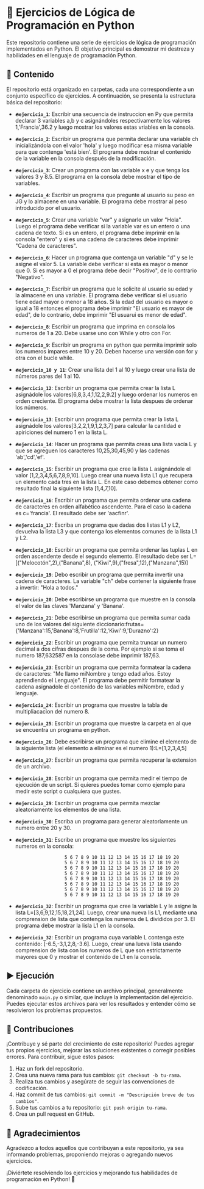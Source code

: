 # 🚀 Ejercicios de Lógica de Programación en Python

Este repositorio contiene una serie de ejercicios de lógica de programación implementados en Python. El objetivo principal es demostrar mi destreza y habilidades en el lenguaje de programación Python.

## 📂 Contenido

El repositorio está organizado en carpetas, cada una correspondiente a un conjunto específico de ejercicios. A continuación, se presenta la estructura básica del repositorio:

- **`🔥ejercicio_1`**: Escribir una secuencia de instruccion en Py que permita declarar 3 variables a,b y c asignándoles respectivamente los valores 1,'Francia',36.2 y luego mostrar los valores estas vriables en la consola.
- **`🔥ejercicio_2`**: Escribir un programa que permita declarar una variable ch inicializándola con el valor 'hola' y luego modificar esa misma variable para que contenga 'está bien'. El programa debe mostrar el contenido de la variable en la consola después de la modificación. 
- **`🔥ejercicio_3`**: Crear un programa con las variable x e y que tenga los valores 3 y 8.5. El programa en la consola debe mostrar el tipo de variables. 
- **`🔥ejercicio_4`**: Escribir un programa que pregunte al usuario su peso en JG y lo almacene en una variable. El programa debe mostrar al peso introducido por el usuario. 
- **`🔥ejercicio_5`**: Crear una variable "var" y asignarle un valor "Hola". Luego el programa debe verificar si la variable var es un entero o una cadena de texto. Si es un entero, el programa debe imprimir en la consola "entero" y si es una cadena de caracteres debe imprimir "Cadena de caracteres". 
- **`🔥ejercicio_6`**: Hacer un programa que contenga un variable "d" y se le asigne el valor 5. La variable debe verificar si esta es mayor o menor que 0. Si es mayor a 0 el programa debe decir "Positivo", de lo contrario "Negativo".
- **`🔥ejercicio_7`**: Escribir un programa que le solicite al usuario su edad y la almacene en una variable. El programa debe verificar si el usuario tiene edad mayor o menor a 18 años. Si la edad del usuario es mayor o igual a 18 entonces el programa debe imprimir "El usuario es mayor de edad", de lo contrario, debe imprimir "El usuarui es menor de edad".
- **`🔥ejercicio_8`**: Escribir un programa que imprima en consola los numeros de 1 a 20. Debe usarse uno con While y otro con For. 
- **`🔥ejercicio_9`**: Escribir un programa en python que permita imprimir solo los numeros impares entre 10 y 20. Deben hacerse una versión con for y otra con el bucle while.
- **`🔥ejercicio_10 y 11`**: Crear una lista del 1 al 10 y luego crear una lista de números pares del 1 al 10. 
- **`🔥ejercicio_12`**: Escribir un programa que permita crear la lista L asignádole los valores[6,8,3,4,1,12,2,9.2] y luego ordenar los numeros en orden creciente. El programa debe mostrar la lista despues de ordenar los números. 
- **`🔥ejercicio_13`**: Escribir unn programa que permita crear la lista L asignádole los valores[3,2,2,1,9,1,2,3,7] para calcular la cantidad e apiriciones del numero 1 en la lista L. 
- **`🔥ejercicio_14`**: Hacer un programa que permita creas una lista vacía L y que se agreguen los caracteres 10,25,30,45,90 y las cadenas 'ab','cd','ef'. 
- **`🔥ejercicio_15`**: Escribir un programa que cree la lista L asignándole el valor [1,2,3,4,5,6,7,8,9,10]. Luego crear una nueva lista L1 que recupera un elemento cada tres en la lista L. En este caso debemos obtener como resultado final la siguiente lista [1,4,7,10]. 
- **`🔥ejercicio_16`**: Escribir un programa que permita ordenar una cadena de caracteres en orden alfabético ascendente. Para el caso la cadena es c='francia'. El resultado debe ser 'aacfinr'.
- **`🔥ejercicio_17`**: Escriba un programa que dadas dos listas L1 y L2, devuelva la lista L3 y que contenga los elementos comunes de la lista L1 y L2.
- **`🔥ejercicio_18`**: Escribir un programa que permita ordenar las tuplas L en orden ascendente desde el segundo elemento. El resultado debe ser L=[("Melocotón",2),("Banana",8), ("Kiwi",9),("fresa",12),("Manzana",15)]
- **`🔥ejercicio_19`**: Debo escribir un programa que permita invertir una cadena de caracteres. La variable "ch" debe contener la siguiente frase a invertir: "Hola a todos." 
- **`🔥ejercicio_20`**: Debe escribirse un programa que muestre en la consola el valor de las claves 'Manzana' y 'Banana'. 
- **`🔥ejercicio_21`**: Debe escribirse un programa que permita sumar cada uno de los valores del siguiente diccionario:frutas={'Manzana':15,'Banana':8,'Frutilla':12,'Kiwi':9,'Durazno':2}
- **`🔥ejercicio_22`**: Escribir un programa que permita truncar un numero decimal a dos cifras despues de la coma. Por ejemplo si se toma el numero 187,632587 en la consolase debe imprimir 187,63.
- **`🔥ejercicio_23`**: Escribir un programa que permita formatear la cadena de caracteres: "Me llamo miNombre y tengo edad años. Estoy aprendiendo el Lenguaje". El programa debe permitir formatear la cadena asignadole el contenido de las variables miNombre, edad y lenguaje.
- **`🔥ejercicio_24`**: Escribir un programa que muestre la tabla de multipliacacion del numero 8. 
- **`🔥ejercicio_25`**: Escribir un programa que muestre la carpeta en al que se encuentra un programa en python.
- **`🔥ejercicio_26`**: Debe escribirse un programa que elimine el elemento de la siguiente lista (el elemento a eliminar es el numero 1):L=[1,2,3,4,5]
- **`🔥ejercicio_27`**: Escribir un programa que permita recuperar la extension de un archivo.
- **`🔥ejercicio_28`**: Escribir un programa que permita medir el tiempo de ejecución de un script. Si quieres puedes tomar como ejemplo para medir este script o cualquiera que gustes. 
- **`🔥ejercicio_29`**: Escribir un programa que permita mezclar aleatoriamente los elementos de una lista. 
- **`🔥ejercicio_30`**: Escriba un programa para generar aleatoriamente un numero entre 20 y 30. 
- **`🔥ejercicio_31`**: Escribe un programa que muestre los siguientes numeros en la consola: 
                        
                        5 6 7 8 9 10 11 12 13 14 15 16 17 18 19 20
                        5 6 7 8 9 10 11 12 13 14 15 16 17 18 19 20
                        5 6 7 8 9 10 11 12 13 14 15 16 17 18 19 20
                        5 6 7 8 9 10 11 12 13 14 15 16 17 18 19 20
                        5 6 7 8 9 10 11 12 13 14 15 16 17 18 19 20
                        5 6 7 8 9 10 11 12 13 14 15 16 17 18 19 20
                        5 6 7 8 9 10 11 12 13 14 15 16 17 18 19 20
                        5 6 7 8 9 10 11 12 13 14 15 16 17 18 19 20
- **`🔥ejercicio_32`**: Escribir un  programa que cree la variable L y le asigne la lista L=[3,6,9,12,15,18,21,24]. Luego, crear una nueva lis L1, mediante una comprension de lista que contenga los numeros de L divididos por 3.  El programa debe mostrar la lisla L1 en la consola. 
- **`🔥ejercicio_32`**: Escribir un programa  cuya variable L contenga este contenido: [-6.5,-3,1,2,8,-3.6]. Luego, crear una lueva lista  usando comprension de lista con los numeros de L que son estrictamente mayores que 0 y mostrar el contenido de L1 en la consola. 

## ▶️ Ejecución

Cada carpeta de ejercicio contiene un archivo principal, generalmente denominado `main.py` o similar, que incluye la implementación del ejercicio. Puedes ejecutar estos archivos para ver los resultados y entender cómo se resolvieron los problemas propuestos.

## 🤝 Contribuciones

¡Contribuye y sé parte del crecimiento de este repositorio! Puedes agregar tus propios ejercicios, mejorar las soluciones existentes o corregir posibles errores. Para contribuir, sigue estos pasos:

1. Haz un fork del repositorio.
2. Crea una nueva rama para tus cambios: `git checkout -b tu-rama`.
3. Realiza tus cambios y asegúrate de seguir las convenciones de codificación.
4. Haz commit de tus cambios: `git commit -m "Descripción breve de tus cambios"`.
5. Sube tus cambios a tu repositorio: `git push origin tu-rama`.
6. Crea un pull request en GitHub.

## 🙏 Agradecimientos

Agradezco a todos aquellos que contribuyan a este repositorio, ya sea informando problemas, proponiendo mejoras o agregando nuevos ejercicios.

¡Diviértete resolviendo los ejercicios y mejorando tus habilidades de programación en Python! 🐍